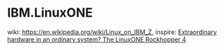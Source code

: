 # IBM.LinuxONE
wiki: https://en.wikipedia.org/wiki/Linux_on_IBM_Z, inspire: [Extraordinary hardware in an ordinary system? The LinuxONE Rockhopper 4](https://youtu.be/ZVO55oxJ464)
